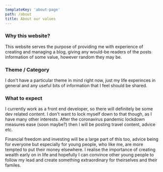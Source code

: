 ```yaml
---
templateKey: 'about-page'
path: /about
title: About our values
---
```

### Why this website?
This website serves the purpose of providing me with experience of creating and managing a blog, giving any would-be readers of the posts information of some value, however random they may be.

### Theme / Category
I don't have a particular theme in mind right now, just my life experinces in general and any useful bits of information that I feel should be shared.

### What to expect
I currently work as a front end developer, so there will definitely be some dev related content. I don't want to lock myself down to that though, as I have many other interests. After the coronavirus pandemic lockdown measures ease (soon maybe?) then I will be posting travel content, advice etc.

Financial freedom and investing will be a large part of this too, advice being for everyone but especially for young people, who like me, are more tempted to put their money elsewhere. I realise the importance of creating wealth early on in life and hopefully I can convince other young people to follow my lead and create something extraordinary for theirselves and their familes. 